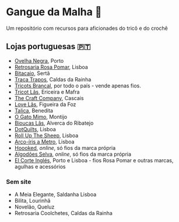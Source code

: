 # Gangue da Malha 🧶

Um repositório com recursos para aficionades do tricô e do crochê

## Lojas portuguesas 🇵🇹

- [Ovelha Negra](https://loja.ovelha-negra.com/), Porto
- [Retrosaria Rosa Pomar](https://retrosaria.rosapomar.com/), Lisboa
- [Bitacaio](https://loja.bitacaio.pt/), Sertã
- [Traça Trapos](https://tracatrapos.pt/), Caldas da Rainha
- [Tricots Brancal](https://www.tricotsbrancal.com/), por todo o país - vende apenas fios.
- [Tricot Lãs](https://www.tricot-las.com/), Ericeira e Mafra
- [The Craft Company](https://thecraftcompany.pt/), Cascais
- [Love Lãs](https://www.lovelas.pt/), Figueira da Foz
- [Talica](https://talica.pt), Benedita
- [O Gato Mimo](https://www.ogatomimo.com.pt/), Montijo
- [Bioucas Lãs](https://bioucas.pt/), Alverca do Ribatejo
- [DotQuilts](https://dotquilts.com/), Lisboa
- [Roll Up The Sheep](https://rollupthesheep.lojasonlinectt.pt/), Lisboa
- [Arco-íris a Metro](https://www.arcoirisametro.com/), Lisboa
- [Hoooked](https://www.hoookedyarn.com/en/), _online_, só fios da marca própria
- [Algodões Selva](https://algodoesselva.pt/), _online_, só fios da marca própria
- [El Corte Inglés](https://www.elcorteingles.pt/), Porto e Lisboa - fios Rosa Pomar e outras marcas, agulhas e acessórios

### Sem site
- A Meia Elegante, Saldanha Lisboa
- Bilita, Lourinhã
- Novelão, Queluz
- Retrosaria Coolchetes, Caldas da Rainha


